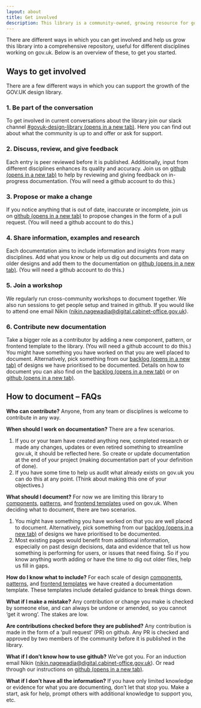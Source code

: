 ```yaml
---
layout: about
title: Get involved
description: This library is a community-owned, growing resource for gov.uk fronted. Documentation is a community effort. To document the myriad building blocks that make up gov.uk frontend and to include relevant knowledge from across disciplines, we need everyone’s help.
---
```

 There are different ways in which you can get involved and help us grow this library into a comprehensive repository, useful for different disciplines working on gov.uk. Below is an overview of these, to get you started.

## Ways to get involved
There are a few different ways in which you can support the growth of the GOV.UK design library.

### 1. Be part of the conversation
To get involved in current conversations about the library join our slack channel <a href="https://join.slack.com/share/enQtNzc0ODgwMDM4ODcyMC04YjhkN2U2OTdkMmVlMjdkNTI5ZmYxOGE4Y2QwNGI4ZmFjZWU4ZGQzNTEzNzk4MGQ2YjY2YzU5NDcxMDc3YmM5" target="_blank">#govuk-design-library (opens in a new tab)</a>. Here you can find out about what the community is up to and offer or ask for support.

### 2. Discuss, review, and give feedback
Each entry is peer reviewed before it is published. Additionally, input from different disciplines enhances its quality and accuracy. Join us on <a href="https://github.com/nnagewad/DesignLibrary" target="_blank">github (opens in a new tab)</a> to help by reviewing and giving feedback on in-progress documentation. (You will need a github account to do this.)

### 3. Propose or make a change 
If you notice anything that is out of date, inaccurate or incomplete, join us on <a href="https://github.com/nnagewad/DesignLibrary" target="_blank">github (opens in a new tab)</a> to propose changes in the form of a pull request. (You will need a github account to do this.)

### 4. Share information, examples and research
Each documentation aims to include information and insights from many disciplines. Add what you know or help us dig out documents and data on older designs and add them to the documentation on <a href="https://github.com/nnagewad/DesignLibrary" target="_blank">github (opens in a new tab)</a>. (You will need a github account to do this.)

### 5. Join a workshop
We regularly run cross-community workshops to document together.
We also run sessions to get people setup and trained in github. If you would like to attend one email Nikin (nikin.nagewadia@digital.cabinet-office.gov.uk).

### 6. Contribute new documentation 
Take a bigger role as a contributor by adding a new component, pattern, or frontend template to the library. (You will need a github account to do this.)
You might have something you have worked on that you are well placed to document. Alternatively, pick something from our <a href="(https://trello.com/invite/b/66c32aba108fc7e90e7b4d27/ATTIf9cb80c70723c20e7297e873bd09db260C186DF6/govuk-design-library-governance)" target="_blank">backlog (opens in a new tab)</a> of designs we have prioritised to be documented.
Details on how to document you can also find on the <a href="(https://trello.com/invite/b/66c32aba108fc7e90e7b4d27/ATTIf9cb80c70723c20e7297e873bd09db260C186DF6/govuk-design-library-governance)" target="_blank">backlog (opens in a new tab)</a> or on <a href="https://github.com/nnagewad/DesignLibrary" target="_blank">github (opens in a new tab)</a>.

## How to document – FAQs
**Who can contribute?** 
Anyone, from any team or disciplines is welcome to contribute in any way.

**When should I work on documentation?** 
There are a few scenarios. 
1. If you or your team have created anything new, completed research or made any changes, updates or even retired something to streamline gov.uk, it should be reflected here. So create or update documentation at the end of your project (making documentation part of your definition of done).
2. If you have some time to help us audit what already exists on gov.uk you can do this at any point. (Think about making this one of your objectives.)

**What should I document?** 
For now we are limiting this library to [components](https://govukdesignlibrary.netlify.app/components/), [patterns](https://govukdesignlibrary.netlify.app/patterns/), and [frontend templates](https://govukdesignlibrary.netlify.app/frontend-templates/) used on gov.uk. When deciding what to document, there are two scenarios.
1. You might have something you have worked on that you are well placed to document. Alternatively, pick something from our <a href="(https://trello.com/invite/b/66c32aba108fc7e90e7b4d27/ATTIf9cb80c70723c20e7297e873bd09db260C186DF6/govuk-design-library-governance)" target="_blank">backlog (opens in a new tab)</a> of designs we have prioritised to be documented.
2. Most existing pages would benefit from additional information, especially on past design decisions, data and evidence that tell us how something is performing for users, or issues that need fixing. So if you know anything worth adding or have the time to dig out older files, help us fill in gaps.

**How do I know what to include?** 
For each scale of design [components](https://govukdesignlibrary.netlify.app/components/), [patterns](https://govukdesignlibrary.netlify.app/patterns/), and [frontend templates](https://govukdesignlibrary.netlify.app/frontend-templates/) we have created a documentation template. These templates include detailed guidance to break things down.

**What if I make a mistake?**
Any contribution or change you make is checked by someone else, and can always be undone or amended, so you cannot ‘get it wrong’. The stakes are low.

**Are contributions checked before they are published?** 
Any contribution is made in the form of a ‘pull request’ (PR) on github. Any PR is checked and approved by two members of the community before it is published in the library. 

**What if I don’t know how to use github?** 
We’ve got you. For an induction email Nikin (nikin.nagewadia@digital.cabinet-office.gov.uk). Or read through our instructions on <a href="https://github.com/nnagewad/DesignLibrary" target="_blank">github (opens in a new tab)</a>.

**What if I don’t have all the information?** 
If you have only limited knowledge or evidence for what you are documenting, don’t let that stop you. Make a start, ask for help, prompt others with additional knowledge to support you, etc.